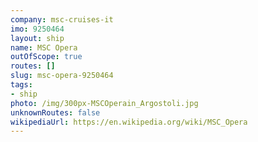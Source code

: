 ```yaml
---
company: msc-cruises-it
imo: 9250464
layout: ship
name: MSC Opera
outOfScope: true
routes: []
slug: msc-opera-9250464
tags:
- ship
photo: /img/300px-MSCOperain_Argostoli.jpg
unknownRoutes: false
wikipediaUrl: https://en.wikipedia.org/wiki/MSC_Opera
---
```

